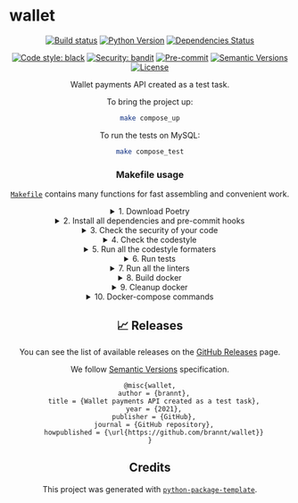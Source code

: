 # wallet

<div align="center">

[![Build status](https://github.com/brannt/wallet/workflows/build/badge.svg?branch=master&event=push)](https://github.com/brannt/wallet/actions?query=workflow%3Abuild)
[![Python Version](https://img.shields.io/pypi/pyversions/wallet.svg)](https://pypi.org/project/wallet/)
[![Dependencies Status](https://img.shields.io/badge/dependencies-up%20to%20date-brightgreen.svg)](https://github.com/brannt/wallet/pulls?utf8=%E2%9C%93&q=is%3Apr%20author%3Aapp%2Fdependabot)

[![Code style: black](https://img.shields.io/badge/code%20style-black-000000.svg)](https://github.com/psf/black)
[![Security: bandit](https://img.shields.io/badge/security-bandit-green.svg)](https://github.com/PyCQA/bandit)
[![Pre-commit](https://img.shields.io/badge/pre--commit-enabled-brightgreen?logo=pre-commit&logoColor=white)](https://github.com/brannt/wallet/blob/master/.pre-commit-config.yaml)
[![Semantic Versions](https://img.shields.io/badge/%F0%9F%9A%80-semantic%20versions-informational.svg)](https://github.com/brannt/wallet/releases)
[![License](https://img.shields.io/github/license/brannt/wallet)](https://github.com/brannt/wallet/blob/master/LICENSE)

Wallet payments API created as a test task.

To bring the project up:

```bash
make compose_up
```

To run the tests on MySQL:

```bash
make compose_test
```

### Makefile usage

[`Makefile`](https://github.com/brannt/wallet/blob/master/Makefile) contains many functions for fast assembling and convenient work.

<details>
<summary>1. Download Poetry</summary>
<p>

```bash
make download-poetry
```

</p>
</details>

<details>
<summary>2. Install all dependencies and pre-commit hooks</summary>
<p>

```bash
make install
```

If you do not want to install pre-commit hooks, run the command with the NO_PRE_COMMIT flag:

```bash
make install NO_PRE_COMMIT=1
```

</p>
</details>

<details>
<summary>3. Check the security of your code</summary>
<p>

```bash
make check-safety
```

This command launches a `Poetry` and `Pip` integrity check as well as identifies security issues with `Safety` and `Bandit`. By default, the build will not crash if any of the items fail. But you can set `STRICT=1` for the entire build, or you can configure strictness for each item separately.

```bash
make check-safety STRICT=1
```

or only for `safety`:

```bash
make check-safety SAFETY_STRICT=1
```

multiple

```bash
make check-safety PIP_STRICT=1 SAFETY_STRICT=1
```

> List of flags for `check-safety` (can be set to `1` or `0`): `STRICT`, `POETRY_STRICT`, `PIP_STRICT`, `SAFETY_STRICT`, `BANDIT_STRICT`.

</p>
</details>

<details>
<summary>4. Check the codestyle</summary>
<p>

The command is similar to `check-safety` but to check the code style, obviously. It uses `Black`, `Darglint`, `Isort`, and `Mypy` inside.

```bash
make check-style
```

It may also contain the `STRICT` flag.

```bash
make check-style STRICT=1
```

> List of flags for `check-style` (can be set to `1` or `0`): `STRICT`, `BLACK_STRICT`, `DARGLINT_STRICT`, `ISORT_STRICT`, `MYPY_STRICT`.

</p>
</details>

<details>
<summary>5. Run all the codestyle formaters</summary>
<p>

Codestyle uses `pre-commit` hooks, so ensure you've run `make install` before.

```bash
make codestyle
```

</p>
</details>

<details>
<summary>6. Run tests</summary>
<p>

```bash
make test
```

</p>
</details>

<details>
<summary>7. Run all the linters</summary>
<p>

```bash
make lint
```

the same as:

```bash
make test && make check-safety && make check-style
```

> List of flags for `lint` (can be set to `1` or `0`): `STRICT`, `POETRY_STRICT`, `PIP_STRICT`, `SAFETY_STRICT`, `BANDIT_STRICT`, `BLACK_STRICT`, `DARGLINT_STRICT`, `ISORT_STRICT`, `MYPY_STRICT`.

</p>
</details>

<details>
<summary>8. Build docker</summary>
<p>

```bash
make docker
```

which is equivalent to:

```bash
make docker VERSION=latest
```

More information [here](https://github.com/brannt/wallet/tree/master/docker).

</p>
</details>

<details>
<summary>9. Cleanup docker</summary>
<p>

```bash
make clean_docker
```

or to remove all build

```bash
make clean
```
</p>

</details>
<details>
<summary>10. Docker-compose commands</summary>
<p>
Start the environment:
  
```bash
make compose_up
```

(Re)build the environment:

```bash
make compose_build
```

Start the environment in dev mode (dev and test dependencies installed, uvicorn with `--reload` instead of gunicorn-hosted):

```bash
make compose_up_dev
```

(Re)build the environment in test mode:

```bash
make compose_build_dev
```

Run tests on MySQL database (as opposed to SQLite); requires that the environment is in dev mode:

```bash
make compose_test
```

</p>
</details>

## 📈 Releases

You can see the list of available releases on the [GitHub Releases](https://github.com/brannt/wallet/releases) page.

We follow [Semantic Versions](https://semver.org/) specification.

```
@misc{wallet,
  author = {brannt},
  title = {Wallet payments API created as a test task},
  year = {2021},
  publisher = {GitHub},
  journal = {GitHub repository},
  howpublished = {\url{https://github.com/brannt/wallet}}
}
```

## Credits

This project was generated with [`python-package-template`](https://github.com/TezRomacH/python-package-template).
